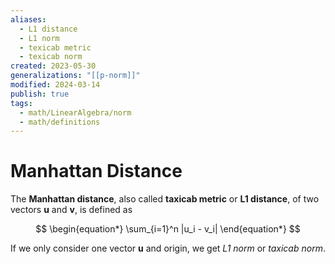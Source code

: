```yaml
---
aliases:
  - L1 distance
  - L1 norm
  - texicab metric
  - texicab norm
created: 2023-05-30
generalizations: "[[p-norm]]"
modified: 2024-03-14
publish: true
tags:
  - math/LinearAlgebra/norm
  - math/definitions
---
```


# Manhattan Distance

The **Manhattan distance**, also called **taxicab metric** or **L1 distance**, of two vectors $\mathbf{u}$ and $\mathbf{v}$, is defined as

$$
\begin{equation*}
\sum_{i=1}^n |u_i - v_i|
\end{equation*}
$$

If we only consider one vector $\mathbf{u}$ and origin, we get *L1 norm* or *taxicab norm*.